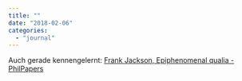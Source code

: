 ```yaml
---
title: ""
date: "2018-02-06"
categories: 
  - "journal"
---
```


Auch gerade kennengelernt: [Frank Jackson, Epiphenomenal qualia - PhilPapers](https://philpapers.org/rec/JACEQ)
